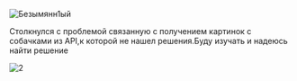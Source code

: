 


![Безымянн1ый](https://user-images.githubusercontent.com/44070136/67985238-13f60c80-fc31-11e9-95b8-444d55e04a5f.png)


Столкнулся с проблемой связанную с получением картинок с собачками из API,к которой не нашел решения.Буду изучать и надеюсь найти решение

![2](https://user-images.githubusercontent.com/44070136/67985251-19ebed80-fc31-11e9-8174-2c57cc6503a8.png)
